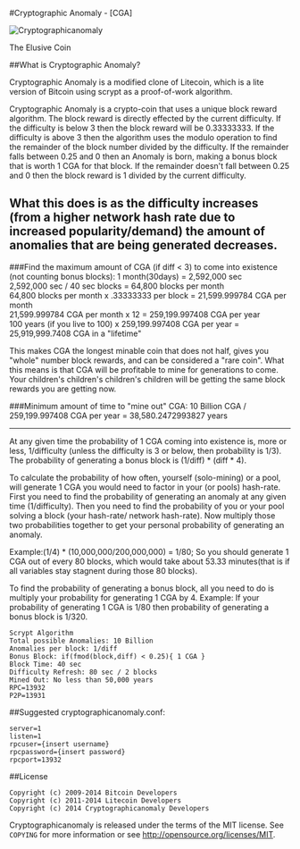 #Cryptographic Anomaly - [CGA]

![Cryptographicanomaly](http://cganomaly.com/imgs/logo.png)

The Elusive Coin

##What is Cryptographic Anomaly?

Cryptographic Anomaly is a modified clone of Litecoin, which is a lite version of Bitcoin using scrypt as a proof-of-work algorithm. 

Cryptographic Anomaly is a crypto-coin that uses a unique block reward algorithm. The block reward is directly effected by the current difficulty. If the difficulty is below 3 then the block reward will be 0.33333333. If the difficulty is above 3 then the algorithm uses the modulo operation to find the remainder of the block number divided by the difficulty. If the remainder falls between 0.25 and 0 then an Anomaly is born, making a bonus block that is worth 1 CGA for that block. If the remainder doesn't fall between 0.25 and 0 then the block reward is 1 divided by the current difficulty.

What this does is as the difficulty increases (from a higher network hash rate due to increased popularity/demand) the amount of anomalies that are being generated decreases.
---------------------------------------------------------------------------------------------------
###Find the maximum amount of CGA (if diff < 3) to come into existence (not counting bonus blocks):
1 month(30days) = 2,592,000 sec  
2,592,000 sec / 40 sec blocks = 64,800 blocks per month  
64,800 blocks per month x .33333333 per block = 21,599.999784 CGA per month  
21,599.999784 CGA per month x 12 = 259,199.997408 CGA per year  
100 years (if you live to 100) x 259,199.997408 CGA per year = 25,919,999.7408 CGA in a "lifetime"  

This makes CGA the longest minable coin that does not half, gives you "whole" number block rewards, and can be considered a "rare coin". What this means is that CGA will be profitable to mine for generations to come. Your children's children's children's children will be getting the same block rewards you are getting now.

###Minimum amount of time to "mine out" CGA:
10 Billion CGA / 259,199.997408 CGA per year = 38,580.2472993827 years

-----------------------------------------------------------------------------------------------------

At any given time the probability of 1 CGA coming into existence is, more or less, 1/difficulty (unless the difficulty is 3 or below, then probability is 1/3). The probability of generating a bonus block is (1/diff) * (diff * 4).

To calculate the probability of how often, yourself (solo-mining) or a pool, will generate 1 CGA you would need to factor in your (or pools) hash-rate. First you need to find the probability of generating an anomaly at any given time (1/difficulty). Then you need to find the probability of you or your pool solving a block (your hash-rate/ network hash-rate). Now multiply those two probabilities together to get your personal probability of generating an anomaly.

Example:(1/4) * (10,000,000/200,000,000) = 1/80; So you should generate 1 CGA out of every 80 blocks, which would take about 53.33 minutes(that is if all variables stay stagnent during those 80 blocks).

To find the probability of generating a bonus block, all you need to do is multiply your probability for generating 1 CGA by 4.
Example: If your probability of generating 1 CGA is 1/80 then probability of generating a bonus block is 1/320.

	Scrypt Algorithm
	Total possible Anomalies: 10 Billion
	Anomalies per block: 1/diff
	Bonus Block: if(fmod(block,diff) < 0.25){ 1 CGA }
	Block Time: 40 sec
	Difficulty Refresh: 80 sec / 2 blocks
	Mined Out: No less than 50,000 years
	RPC=13932
	P2P=13931


##Suggested cryptographicanomaly.conf:

	server=1
 	listen=1
 	rpcuser={insert username}
 	rpcpassword={insert password}
 	rpcport=13932
	

##License

	Copyright (c) 2009-2014 Bitcoin Developers
	Copyright (c) 2011-2014 Litecoin Developers
	Copyright (c) 2014 Cryptographicanomaly Developers

Cryptographicanomaly is released under the terms of the MIT license. See `COPYING` for more
information or see http://opensource.org/licenses/MIT.
